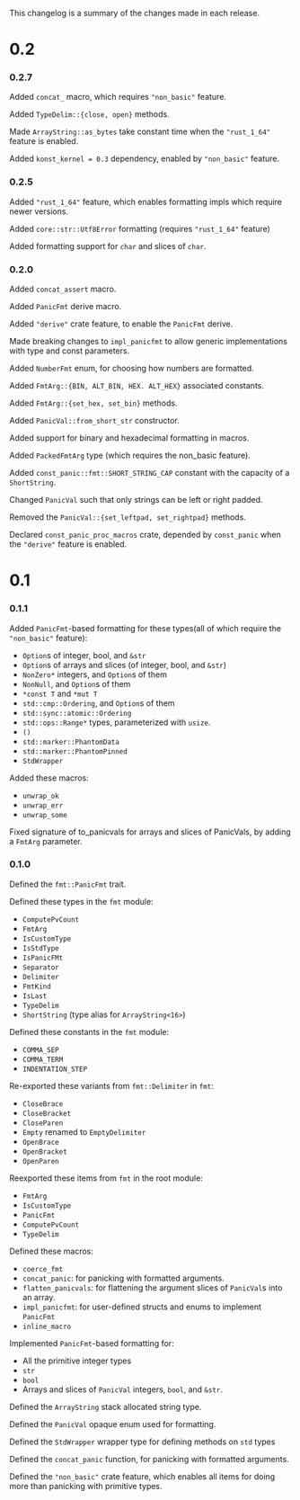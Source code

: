 This changelog is a summary of the changes made in each release.

# 0.2

### 0.2.7

Added `concat_` macro, which requires `"non_basic"` feature.

Added `TypeDelim::{close, open}` methods.

Made `ArrayString::as_bytes` take constant time when the `"rust_1_64"` feature is enabled.

Added `konst_kernel = 0.3` dependency, enabled by `"non_basic"` feature.

### 0.2.5

Added `"rust_1_64"` feature, which enables formatting impls which require newer versions.

Added `core::str::Utf8Error` formatting (requires `"rust_1_64"` feature)

Added formatting support for `char` and slices of `char`.


### 0.2.0

Added `concat_assert` macro.

Added `PanicFmt` derive macro.

Added `"derive"` crate feature, to enable the `PanicFmt` derive.

Made breaking changes to `impl_panicfmt` to allow generic implementations with type and const parameters.

Added `NumberFmt` enum, for choosing how numbers are formatted.

Added `FmtArg::{BIN, ALT_BIN, HEX. ALT_HEX}` associated constants.

Added `FmtArg::{set_hex, set_bin}` methods.

Added `PanicVal::from_short_str` constructor.

Added support for binary and hexadecimal formatting in macros.

Added `PackedFmtArg` type (which requires the non_basic feature).

Added `const_panic::fmt::SHORT_STRING_CAP` constant with the capacity of a `ShortString`.


Changed `PanicVal` such that only strings can be left or right padded.

Removed the `PanicVal::{set_leftpad, set_rightpad}` methods.

Declared `const_panic_proc_macros` crate, depended by `const_panic` when the `"derive"` feature is enabled.

# 0.1

### 0.1.1

Added `PanicFmt`-based formatting for these types(all of which require the `"non_basic"` feature):
- `Option`s of integer, bool, and `&str`
- `Option`s of arrays and slices (of integer, bool, and `&str`)
- `NonZero*` integers, and `Option`s of them
- `NonNull`, and `Option`s of them
- `*const T` and `*mut T`
- `std::cmp::Ordering`, and `Option`s of them
- `std::sync::atomic::Ordering`
- `std::ops::Range*` types, parameterized with `usize`.
- `()`
- `std::marker::PhantomData`
- `std::marker::PhantomPinned`
- `StdWrapper`

Added these macros:
- `unwrap_ok`
- `unwrap_err`
- `unwrap_some`

Fixed signature of to_panicvals for arrays and slices of PanicVals, by adding a `FmtArg` parameter.


### 0.1.0

Defined the `fmt::PanicFmt` trait.

Defined these types in the `fmt` module:
- `ComputePvCount`
- `FmtArg`
- `IsCustomType`
- `IsStdType`
- `IsPanicFMt`
- `Separator`
- `Delimiter`
- `FmtKind`
- `IsLast`
- `TypeDelim`
- `ShortString` (type alias for `ArrayString<16>`)

Defined these constants in the `fmt` module:
- `COMMA_SEP`
- `COMMA_TERM`
- `INDENTATION_STEP`

Re-exported these variants from `fmt::Delimiter` in `fmt`:
- `CloseBrace`
- `CloseBracket`
- `CloseParen`
- `Empty` renamed to `EmptyDelimiter`
- `OpenBrace`
- `OpenBracket`
- `OpenParen`

Reexported these items from `fmt` in the root module:
- `FmtArg`
- `IsCustomType`
- `PanicFmt`
- `ComputePvCount`
- `TypeDelim`


Defined these macros:
- `coerce_fmt`
- `concat_panic`: for panicking with formatted arguments.
- `flatten_panicvals`: for flattening the argument slices of `PanicVal`s into an array.
- `impl_panicfmt`: for user-defined structs and enums to implement  `PanicFmt`
- `inline_macro`

Implemented `PanicFmt`-based formatting for:
- All the primitive integer types
- `str`
- `bool`
- Arrays and slices of `PanicVal` integers, `bool`, and `&str`. 

Defined the `ArrayString` stack allocated string type.

Defined the `PanicVal` opaque enum used for formatting.

Defined the `StdWrapper` wrapper type for defining methods on `std` types

Defined the `concat_panic` function, for panicking with formatted arguments.

Defined the `"non_basic"` crate feature, 
which enables all items for doing more than panicking with primitive types.



